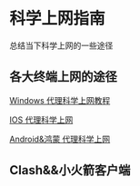 # 科学上网指南
总结当下科学上网的一些途径
## 各大终端上网的途径
[Windows 代理科学上网教程](https://github.com/Angelagoodboy/kexueshangwang/blob/main/README.md)

[IOS 代理科学上网](https://github.com/Angelagoodboy/kexueshangwang/blob/main/README.md)

[Android&鸿蒙 代理科学上网](https://github.com/Angelagoodboy/kexueshangwang/blob/main/README.md)

## Clash&&小火箭客户端

